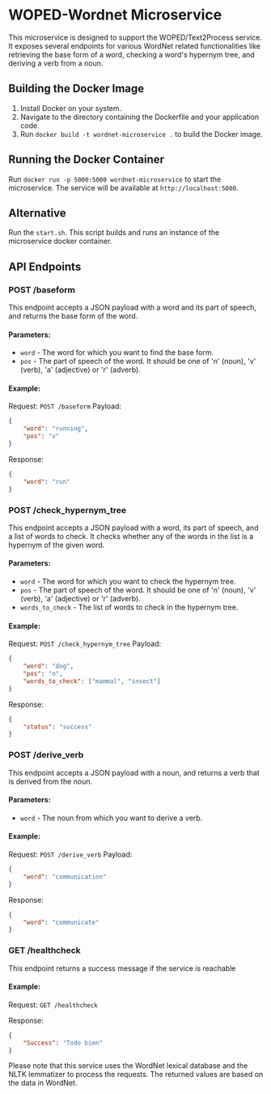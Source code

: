 # WOPED-Wordnet Microservice

This microservice is designed to support the WOPED/Text2Process service. It exposes several endpoints for various WordNet related functionalities like retrieving the base form of a word, checking a word's hypernym tree, and deriving a verb from a noun.

## Building the Docker Image

1. Install Docker on your system.
2. Navigate to the directory containing the Dockerfile and your application code.
3. Run `docker build -t wordnet-microservice .` to build the Docker image.

## Running the Docker Container

Run `docker run -p 5000:5000 wordnet-microservice` to start the microservice. The service will be available at `http://localhost:5000`.

## Alternative

Run the `start.sh`. This script builds and runs an instance of the microservice docker container.

## API Endpoints

### POST /baseform

This endpoint accepts a JSON payload with a word and its part of speech, and returns the base form of the word.

#### Parameters:

- `word` - The word for which you want to find the base form.
- `pos` - The part of speech of the word. It should be one of 'n' (noun), 'v' (verb), 'a' (adjective) or 'r' (adverb).

#### Example:

Request: `POST /baseform`
Payload: 
```json
{
    "word": "running",
    "pos": "v"
}
```
Response:
```json
{
    "word": "run"
}
```

### POST /check_hypernym_tree

This endpoint accepts a JSON payload with a word, its part of speech, and a list of words to check. It checks whether any of the words in the list is a hypernym of the given word.

#### Parameters:

- `word` - The word for which you want to check the hypernym tree.
- `pos` - The part of speech of the word. It should be one of 'n' (noun), 'v' (verb), 'a' (adjective) or 'r' (adverb).
- `words_to_check` - The list of words to check in the hypernym tree.

#### Example:

Request: `POST /check_hypernym_tree`
Payload: 
```json
{
    "word": "dog",
    "pos": "n",
    "words_to_check": ["mammal", "insect"]
}
```

Response:
```json
{
    "status": "success"
}
```

### POST /derive_verb

This endpoint accepts a JSON payload with a noun, and returns a verb that is derived from the noun.

#### Parameters:

- `word` - The noun from which you want to derive a verb.

#### Example:

Request: `POST /derive_verb`
Payload: 
```json
{
    "word": "communication"
}
```

Response:
```json
{
    "word": "communicate"
}
```

### GET /healthcheck

This endpoint returns a success message if the service is reachable

#### Example:

Request: `GET /healthcheck`

Response:
```json
{
    "Success": "Todo bien"
}
```

Please note that this service uses the WordNet lexical database and the NLTK lemmatizer to process the requests. The returned values are based on the data in WordNet.
